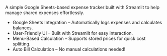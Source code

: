 A simple Google Sheets-based expense tracker built with Streamlit to help manage shared expenses effortlessly.
-  Google Sheets Integration – Automatically logs expenses and calculates balances.
-  User-Friendly UI – Built with Streamlit for easy interaction.
-  Menu-Based Calculation – Supports stored prices for quick cost splitting.
-  Auto Bill Calculation – No manual calculations needed!
